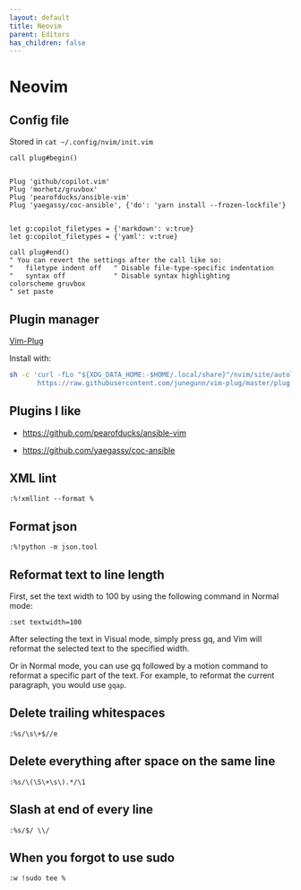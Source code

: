 ```yaml
---
layout: default
title: Neovim
parent: Editors
has_children: false
---
```


# Neovim

## Config file

Stored in `cat ~/.config/nvim/init.vim`

```text
call plug#begin()


Plug 'github/copilot.vim'
Plug 'morhetz/gruvbox'
Plug 'pearofducks/ansible-vim'
Plug 'yaegassy/coc-ansible', {'do': 'yarn install --frozen-lockfile'}


let g:copilot_filetypes = {'markdown': v:true}
let g:copilot_filetypes = {'yaml': v:true}

call plug#end()
" You can revert the settings after the call like so:
"   filetype indent off   " Disable file-type-specific indentation
"   syntax off            " Disable syntax highlighting
colorscheme gruvbox
" set paste
```

## Plugin manager

[Vim-Plug](https://github.com/junegunn/vim-plug)

Install with:

```bash
sh -c 'curl -fLo "${XDG_DATA_HOME:-$HOME/.local/share}"/nvim/site/autoload/plug.vim --create-dirs \
       https://raw.githubusercontent.com/junegunn/vim-plug/master/plug.vim'
```

## Plugins I like

- <https://github.com/pearofducks/ansible-vim>

- <https://github.com/yaegassy/coc-ansible>

## XML lint

`:%!xmllint --format %`

## Format json

`:%!python -m json.tool`

## Reformat text to line length

First, set the text width to 100 by using the following command in Normal mode:

`:set textwidth=100`

After selecting the text in Visual mode, simply press gq, and Vim will reformat
the selected text to the specified width.

Or in Normal mode, you can use gq followed by a motion command to reformat a
specific part of the text. For example, to reformat the current paragraph, you
would use `gqap`.

## Delete trailing whitespaces

`:%s/\s\+$//e`

## Delete everything after space on the same line

`:%s/\(\S\+\s\).*/\1`

## Slash at end of every line

`:%s/$/ \\/`

## When you forgot to use sudo

`:w !sudo tee %`
